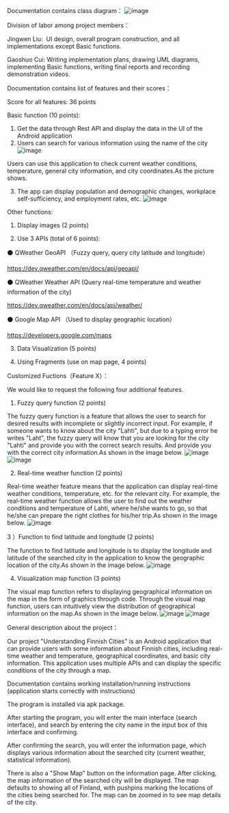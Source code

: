 Documentation contains class diagram：
![image](https://github.com/SJHWR/JAVA_final/assets/161080112/b819d957-c47f-489d-ba7e-fd27a56b3f90)




Division of labor among project members：

Jingwen Liu: 
UI design, overall program construction, and all implementations except Basic functions.

Gaoshuo Cui:
Writing implementation plans, drawing UML diagrams, implementing Basic functions, writing final reports and recording demonstration videos.




Documentation contains list of features and their scores：

Score for all features: 36 points






Basic function (10 points):

1) Get the data through Rest API and display the data in the UI of the Android application
2) Users can search for various information using the name of the city
   ![image](https://github.com/SJHWR/JAVA_final/assets/161080112/c43b1600-01dd-443c-b84f-d2f010ecffc7)

Users can use this application to check current weather conditions, temperature, general city information, and city coordinates.As the picture shows.

3) The app can display population and demographic changes, workplace self-sufficiency, and employment rates, etc.
![image](https://github.com/SJHWR/JAVA_final/assets/161080112/3feafea1-3451-4f64-8047-5f76150678a4)



Other functions:

1) Display images (2 points)

2) Use 3 APIs (total of 6 points):
   
⚫ QWeather GeoAPI （Fuzzy query, query city latitude and longitude）

https://dev.qweather.com/en/docs/api/geoapi/

⚫ QWeather Weather API (Query real-time temperature and weather information of the city)

https://dev.qweather.com/en/docs/api/weather/

⚫ Google Map API （Used to display geographic location）

https://developers.google.com/maps

3) Data Visualization (5 points)

4) Using Fragments (use on map page, 4 points)




Customized Fuctions（Feature X）：

We would like to request the following four additional features.

1) Fuzzy query function (2 points)
   
The fuzzy query function is a feature that allows the user to search for desired results with incomplete or slightly incorrect input. For example, if someone wants to know about the city "Lahti", but due to a typing error he writes "Laht", the fuzzy query will know that you are looking for the city "Lahti" and provide you with the correct search results. And provide you with the correct city information.As shown in the image below.
![image](https://github.com/SJHWR/JAVA_final/assets/161080112/46a800bf-9ed3-4247-aa60-20383e299fd9)
![image](https://github.com/SJHWR/JAVA_final/assets/161080112/9c8b2cd1-daef-44d5-91ad-37c1f401fb7e)


2) Real-time weather function (2 points)
   
Real-time weather feature means that the application can display real-time weather conditions, temperature, etc. for the relevant city. For example, the real-time weather function allows the user to find out the weather conditions and temperature of Lahti, where he/she wants to go, so that he/she can prepare the right clothes for his/her trip.As shown in the image below.
![image](https://github.com/SJHWR/JAVA_final/assets/161080112/941f25a8-efa8-47d9-9f0b-406325af0d3f)


3 ）Function to find latitude and longitude (2 points)

The function to find latitude and longitude is to display the longitude and latitude of the searched city in the application to know the geographic location of the city.As shown in the image below.
![image](https://github.com/SJHWR/JAVA_final/assets/161080112/34c7466f-7088-481a-b439-1b42e571af5f)


4) Visualization map function (3 points)
   
The visual map function refers to displaying geographical information on the map in the form of graphics through code. Through the visual map function, users can intuitively view the distribution of geographical information on the map.As shown in the image below.
![image](https://github.com/SJHWR/JAVA_final/assets/161080112/5861c901-acf3-4105-88c3-65303273daa0)
![image](https://github.com/SJHWR/JAVA_final/assets/161080112/8f59d436-21cb-4fd5-a8a4-0786773058ac)




General description about the project：

Our project "Understanding Finnish Cities" is an Android application that can provide users with some information about Finnish cities, including real-time weather and temperature, geographical coordinates, and basic city information. This application uses multiple APIs and can display the specific conditions of the city through a map.




Documentation contains working installation/running instructions (application starts correctly with instructions)

The program is installed via apk package.

After starting the program, you will enter the main interface (search interface), and search by entering the city name in the input box of this interface and confirming.

After confirming the search, you will enter the information page, which displays various information about the searched city (current weather, statistical information).

There is also a "Show Map" button on the information page. After clicking, the map information of the searched city will be displayed. The map defaults to showing all of Finland, with pushpins marking the locations of the cities being searched for. The map can be zoomed in to see map details of the city.
